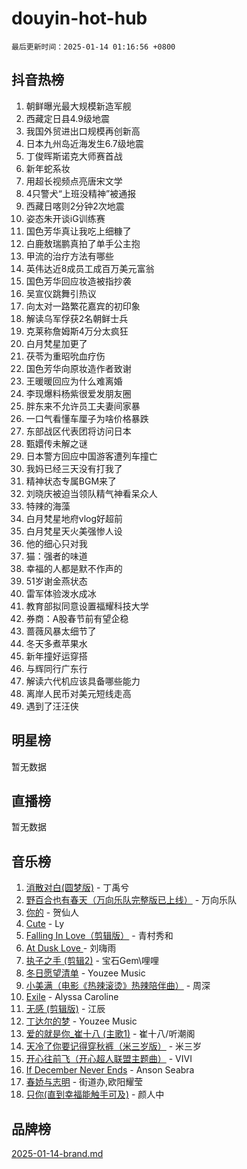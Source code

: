 # douyin-hot-hub

`最后更新时间：2025-01-14 01:16:56 +0800`

## 抖音热榜

1. 朝鲜曝光最大规模新造军舰
1. 西藏定日县4.9级地震
1. 我国外贸进出口规模再创新高
1. 日本九州岛近海发生6.7级地震
1. 丁俊晖斯诺克大师赛首战
1. 新年蛇系妆
1. 用超长视频点亮唐宋文学
1. 4只警犬“上班没精神”被通报
1. 西藏日喀则2分钟2次地震
1. 姿态朱开谈iG训练赛
1. 国色芳华真让我吃上细糠了
1. 白鹿敖瑞鹏真拍了单手公主抱
1. 甲流的治疗方法有哪些
1. 英伟达近8成员工成百万美元富翁
1. 国色芳华回应妆造被指抄袭
1. 吴宣仪跳舞引热议
1. 向太对一路繁花嘉宾的初印象
1. 解读乌军俘获2名朝鲜士兵
1. 克莱称詹姆斯4万分太疯狂
1. 白月梵星加更了
1. 茯苓为重昭吮血疗伤
1. 国色芳华向原妆造作者致谢
1. 王暖暖回应为什么难离婚
1. 李现爆料杨紫很爱发朋友圈
1. 胖东来不允许员工夫妻间家暴
1. 一口气看懂车厘子为啥价格暴跌
1. 东部战区代表团将访问日本
1. 甄嬛传未解之谜
1. 日本警方回应中国游客遭列车撞亡
1. 我妈已经三天没有打我了
1. 精神状态专属BGM来了
1. 刘晓庆被迫当领队精气神看呆众人
1. 特辣的海藻
1. 白月梵星地府vlog好超前
1. 白月梵星天火美强惨人设
1. 他的细心只对我
1. 猫：强者的味道
1. 幸福的人都是默不作声的
1. 51岁谢金燕状态
1. 雷军体验泼水成冰
1. 教育部拟同意设置福耀科技大学
1. 券商：A股春节前有望企稳
1. 蔷薇风暴太细节了
1. 冬天多煮苹果水
1. 新年撞好运穿搭
1. 与辉同行广东行
1. 解读六代机应该具备哪些能力
1. 离岸人民币对美元短线走高
1. 遇到了汪汪侠

## 明星榜

暂无数据

## 直播榜

暂无数据

## 音乐榜

1. [消散对白(圆梦版)](https://sf5-hl-cdn-tos.douyinstatic.com/obj/tos-cn-ve-2774/og4jB5I5IizzoZVAAAzWgBMAsMDWoArfwBOiFs) - 丁禹兮
1. [野百合也有春天（万向乐队完整版已上线）](https://sf5-hl-cdn-tos.douyinstatic.com/obj/tos-cn-ve-2774/oMnUxhRAMiAGBqDtIPBQ7ACYQZFlJCftcgeDJE) - 万向乐队
1. [你的](https://sf5-hl-cdn-tos.douyinstatic.com/obj/tos-cn-ve-2774/oYuIeKf42jB7sEV6B2upMdpYAgfrQWj0FeRegh) - 贺仙人
1. [Cute](https://sf5-hl-cdn-tos.douyinstatic.com/obj/tos-cn-ve-2774/o4IbIzHWKAAB4wsS5qMBRiiAlEBGTpQRNfFvuo) - Ly
1. [Falling In Love（剪辑版）](https://sf6-cdn-tos.douyinstatic.com/obj/tos-cn-ve-2774/o8ajpA8zzgBPahbBIO8AcKGBLJezFCRd1wfP9f) - 青村秀和
1. [ At Dusk  Love ](https://sf5-hl-cdn-tos.douyinstatic.com/obj/tos-cn-ve-2774/o8CrpCf5CaYgI4ZrtQgMQAFEfuGqNnRSDQAPBc) - 刘嗨雨
1. [执子之手 (剪辑2)](https://sf5-hl-cdn-tos.douyinstatic.com/obj/tos-cn-ve-2774/oUoZLQjCc31XzqsBnBQUNgeKtYPBcgbFDwtfcu) - 宝石Gem\哩哩
1. [冬日愿望清单](https://sf3-cdn-tos.douyinstatic.com/obj/tos-cn-ve-2774/oIIgUOeamCFCVAzxN6MFRLIBlLGpUqQxeeHrLE) - Youzee Music
1. [小美满（电影《热辣滚烫》热辣陪伴曲）](https://sf5-hl-cdn-tos.douyinstatic.com/obj/tos-cn-ve-2774/o0GAn2lSgfZIDUgtevCGDQYnFg4CwnrBaxbTZL) - 周深
1. [Exile](https://sf5-hl-cdn-tos.douyinstatic.com/obj/tos-cn-ve-2774/oYj4gAQTknKE3WW0Je8KGmQ7z1cA4FefwtbufD) - Alyssa Caroline
1. [无感 (剪辑版)](https://sf5-hl-cdn-tos.douyinstatic.com/obj/tos-cn-ve-2774/o0eIsUzJBDlQaQFC5OFlgbMEZC1TFYBftOBn6p) - 江辰
1. [丁达尔的梦](https://sf5-hl-cdn-tos.douyinstatic.com/obj/tos-cn-ve-2774/oMU3WirUZBVQkAC9ccG5P2IQirziZM2RTInUY) - Youzee Music
1. [爱的就是你_崔十八 (主歌1)](https://sf5-hl-cdn-tos.douyinstatic.com/obj/tos-cn-ve-2774/oI5BO5DhFZ6UTcNCnZaOCBLtZ7WIMQGfgnXf5E) - 崔十八/听潮阁
1. [天冷了你要记得穿秋裤（米三岁版）](https://sf5-hl-cdn-tos.douyinstatic.com/obj/tos-cn-ve-2774/oQlIwVIDWiZ6BQilAorS7MA0AgCkQDvcZAdm1) - 米三岁
1. [开心往前飞（开心超人联盟主题曲）](https://sf5-hl-cdn-tos.douyinstatic.com/obj/tos-cn-ve-2774/9d8fb7c82cf1421fb93a9fe925275e0a) - VIVI
1. [If December Never Ends](https://sf5-hl-cdn-tos.douyinstatic.com/obj/tos-cn-ve-2774/oY1IQMoTgCFIBg8RZifyqlBBt1UFgitTYmxeOS) - Anson Seabra
1. [春娇与志明](https://sf5-hl-cdn-tos.douyinstatic.com/obj/tos-cn-ve-2774/e530d8fceb7044b39707d7f9ff54add1) - 街道办,欧阳耀莹
1. [只你(直到幸福能触手可及)](https://sf5-hl-cdn-tos.douyinstatic.com/obj/tos-cn-ve-2774/o0lBkRDzFTeaVSUz3ZZSCBVtZ5DIMQGfgmEAuE) - 颜人中

## 品牌榜

[2025-01-14-brand.md](2025-01-14-brand.md)
